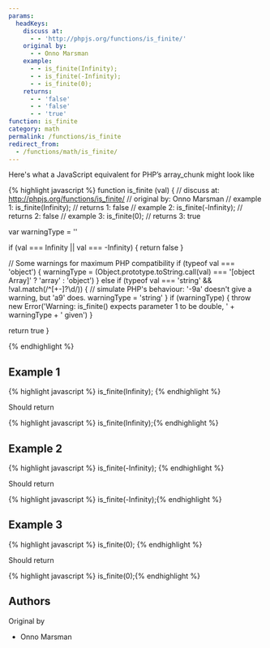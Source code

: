 ```yaml
---
params:
  headKeys:
    discuss at:
      - - 'http://phpjs.org/functions/is_finite/'
    original by:
      - - Onno Marsman
    example:
      - - is_finite(Infinity);
      - - is_finite(-Infinity);
      - - is_finite(0);
    returns:
      - - 'false'
      - - 'false'
      - - 'true'
function: is_finite
category: math
permalink: /functions/is_finite
redirect_from:
  - /functions/math/is_finite/
---
```


<!-- WARNING! This file is auto generated by `npm run web:inject`, do not edit by hand -->

Here's what a JavaScript equivalent for PHP’s array_chunk might look like

{% highlight javascript %}
function is_finite (val) {
  //  discuss at: http://phpjs.org/functions/is_finite/
  // original by: Onno Marsman
  //   example 1: is_finite(Infinity);
  //   returns 1: false
  //   example 2: is_finite(-Infinity);
  //   returns 2: false
  //   example 3: is_finite(0);
  //   returns 3: true

  var warningType = ''

  if (val === Infinity || val === -Infinity) {
    return false
  }

  // Some warnings for maximum PHP compatibility
  if (typeof val === 'object') {
    warningType = (Object.prototype.toString.call(val) === '[object Array]' ? 'array' : 'object')
  } else if (typeof val === 'string' && !val.match(/^[\+\-]?\d/)) {
    // simulate PHP's behaviour: '-9a' doesn't give a warning, but 'a9' does.
    warningType = 'string'
  }
  if (warningType) {
    throw new Error('Warning: is_finite() expects parameter 1 to be double, ' + warningType + ' given')
  }

  return true
}

{% endhighlight %}

## Example 1

{% highlight javascript %}
is_finite(Infinity);
{% endhighlight %}

Should return

{% highlight javascript %}
is_finite(Infinity);{% endhighlight %}

## Example 2

{% highlight javascript %}
is_finite(-Infinity);
{% endhighlight %}

Should return

{% highlight javascript %}
is_finite(-Infinity);{% endhighlight %}

## Example 3

{% highlight javascript %}
is_finite(0);
{% endhighlight %}

Should return

{% highlight javascript %}
is_finite(0);{% endhighlight %}


## Authors


Original by

- Onno Marsman

